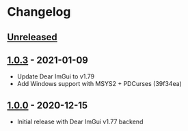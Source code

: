 # Changelog

## [Unreleased]

## [1.0.3] - 2021-01-09

- Update Dear ImGui to v1.79
- Add Windows support with MSYS2 + PDCurses (39f34ea)

## [1.0.0] - 2020-12-15

- Initial release with Dear ImGui v1.77 backend

[unreleased]: https://github.com/ggerganov/imtui/compare/v1.0.3...HEAD
[1.0.3]: https://github.com/ggerganov/imtui/releases/tag/v1.0.3
[1.0.0]: https://github.com/ggerganov/imtui/releases/tag/v1.0.0
